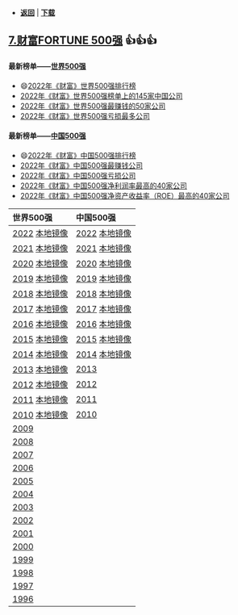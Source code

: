 -  [**返回**](../README.md)  | [**下载**](../data.md)

## [7.财富FORTUNE 500强](https://www.fortunechina.com/rankings/node_11663.htm) :+1::+1::+1:  
#### 最新榜单——[世界500强](https://www.fortunechina.com/fortune500/index.htm)
- 😄[2022年《财富》世界500强排行榜](https://www.fortunechina.com/fortune500/c/2022-08/03/content_415683.htm)
- [2022年《财富》世界500强榜单上的145家中国公司](https://www.fortunechina.com/fortune500/c/2022-08/03/content_415686.htm)
- [2022年《财富》世界500强最赚钱的50家公司](https://www.fortunechina.com/fortune500/c/2022-08/03/content_415687.htm)
- [2022年《财富》世界500强亏损最多公司](https://www.fortunechina.com/fortune500/c/2022-08/03/content_415690.htm)
#### 最新榜单——[中国500强](https://www.fortunechina.com/fortune500/node_4302.htm)
- 😄[2022年《财富》中国500强排行榜](https://www.fortunechina.com/fortune500/c/2022-07/12/content_413677.htm)
- [2022年《财富》中国500强最赚钱公司](https://www.fortunechina.com/fortune500/c/2022-07/12/content_414335.htm)
- [2022年《财富》中国500强亏损公司](https://www.fortunechina.com/fortune500/c/2022-07/12/content_414340.htm)
- [2022年《财富》中国500强净利润率最高的40家公司](https://www.fortunechina.com/fortune500/c/2022-07/12/content_414338.htm)
- [2022年《财富》中国500强净资产收益率（ROE）最高的40家公司](https://www.fortunechina.com/fortune500/c/2022-07/12/content_414339.htm)


|世界500强|中国500强|
|:----|:----|
|[2022](https://www.fortunechina.com/fortune500/c/2022-08/03/content_415683.htm)  [本地镜像](t500-en2022.md)|[2022](https://www.fortunechina.com/fortune500/c/2022-07/12/content_413677.htm)  [本地镜像](t500-cn2022.md)
|[2021](https://www.fortunechina.com/fortune500/c/2021-08/02/content_394571.htm)  [本地镜像](t500-en2021.md)|[2021](https://www.fortunechina.com/fortune500/c/2021-07/20/content_392708.htm)  [本地镜像](t500-cn2021.md)
|[2020](https://www.fortunechina.com/fortune500/c/2020-08/10/content_372148.htm)  [本地镜像](t500-en2020.md)|[2020](https://www.fortunechina.com/fortune500/c/2020-07/27/content_369925.htm)  [本地镜像](t500-cn2020.md)
|[2019](https://www.fortunechina.com/fortune500/c/2019-07/22/content_339535.htm)  [本地镜像](t500-en2019.md)|[2019](https://www.fortunechina.com/fortune500/c/2019-07/10/content_337536.htm)  [本地镜像](t500-cn2019.md)
|[2018](https://www.fortunechina.com/fortune500/c/2018-07/19/content_311046.htm)  [本地镜像](t500-en2018.md)|[2018](https://www.fortunechina.com/fortune500/c/2018-07/10/content_309961.htm)  [本地镜像](t500-cn2018.md)
|[2017](https://www.fortunechina.com/fortune500/c/2017-07/20/content_286785.htm)  [本地镜像](t500-en2017.md)|[2017](https://www.fortunechina.com/fortune500/c/2017-07/31/content_287415.htm)  [本地镜像](t500-cn2017.md)
|[2016](https://www.fortunechina.com/fortune500/c/2016-07/20/content_266955.htm)  [本地镜像](t500-en2016.md)|[2016](https://www.fortunechina.com/fortune500/c/2016-07/13/content_266415.htm)  [本地镜像](t500-cn2016.md)
|[2015](https://www.fortunechina.com/fortune500/c/2015-07/22/content_244435.htm)  [本地镜像](t500-en2015.md)|[2015](https://www.fortunechina.com/fortune500/c/2015-07/08/content_242835.htm)  [本地镜像](t500-cn2015.md)
|[2014](https://www.fortunechina.com/fortune500/c/2014-07/07/content_212535.htm)  [本地镜像](t500-en2014.md)|[2014](https://www.fortunechina.com/fortune500/c/2014-07/14/content_212975.htm)  [本地镜像](t500-cn2014.md)
|[2013](https://www.fortunechina.com/fortune500/c/2013-07/08/content_164375.htm)  [本地镜像](t500-en2013.md)|[2013](https://www.fortunechina.com/fortune500/c/2013-07/16/content_165379.htm)
|[2012](https://www.fortunechina.com/fortune500/c/2012-07/09/content_106535.htm)  [本地镜像](t500-en2012.md)|[2012](https://www.fortunechina.com/fortune500/c/2012-07/13/content_107377.htm)
|[2011](https://www.fortunechina.com/fortune500/c/2011-07/07/content_62335.htm)  [本地镜像](t500-en2011.md)|[2011](https://www.fortunechina.com/fortune500/c/2011-07/13/content_62684.htm)
|[2010](https://www.fortunechina.com/fortune500/c/2010-07/09/content_38195.htm)  [本地镜像](t500-en2010.md)|[2010](https://www.fortunechina.com/fortune500/c/2010-07/13/content_38379.htm)
|[2009](https://www.fortunechina.com/fortune500/c/2009-07/08/content_21391.htm)|
|[2008](https://www.fortunechina.com/fortune500/c/2008-10/15/content_12413.htm)|
|[2007](https://www.fortunechina.com/fortune500/c/2007-10/15/content_9517.htm)|
|[2006](https://www.fortunechina.com/fortune500/c/2006-10/01/content_9539.htm)|
|[2005](https://www.fortunechina.com/fortune500/c/2005-10/01/content_9561.htm)|
|[2004](https://www.fortunechina.com/fortune500/c/2004-10/01/content_9581.htm)|
|[2003](https://www.fortunechina.com/fortune500/c/2003-10/01/content_9595.htm)|
|[2002](https://www.fortunechina.com/fortune500/c/2002-10/01/content_9605.htm)|
|[2001](https://www.fortunechina.com/fortune500/c/2001-11/01/content_9614.htm)|
|[2000](https://www.fortunechina.com/fortune500/c/2000-12/01/content_9624.htm)|
|[1999](https://www.fortunechina.com/fortune500/c/1999-10/01/content_9626.htm)|
|[1998](https://www.fortunechina.com/fortune500/c/1998-10/11/content_9640.htm)|
|[1997](https://www.fortunechina.com/fortune500/c/1997-11/12/content_9657.htm)|
|[1996](https://www.fortunechina.com/fortune500/c/1996-11/01/content_9659.htm)|
